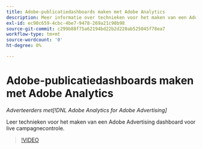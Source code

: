 ```yaml
---
title: Adobe-publicatiedashboards maken met Adobe Analytics
description: Meer informatie over technieken voor het maken van een Adobe-publicatiedashboard voor live campagnecontrole
exl-id: ec90c659-4cbc-4be7-9478-269a21c98b98
source-git-commit: c299b88f75a62194bd22b2d220ab525045f78ea7
workflow-type: tm+mt
source-wordcount: '0'
ht-degree: 0%

---
```


# Adobe-publicatiedashboards maken met Adobe Analytics

*Adverteerders met[!DNL Adobe Analytics for Adobe Advertising]*

Leer technieken voor het maken van een Adobe Advertising dashboard voor live campagnecontrole.

>[!VIDEO](https://video.tv.adobe.com/v/33922)

